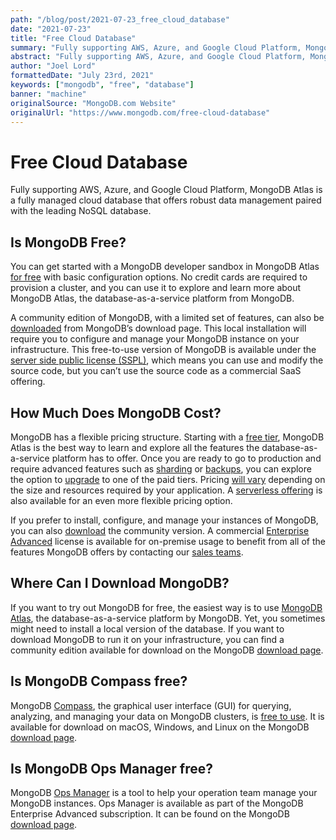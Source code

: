 ```yaml
---
path: "/blog/post/2021-07-23_free_cloud_database"
date: "2021-07-23"
title: "Free Cloud Database"
summary: "Fully supporting AWS, Azure, and Google Cloud Platform, MongoDB Atlas is a fully managed cloud database that offers robust data management paired with the leading NoSQL database."
abstract: "Fully supporting AWS, Azure, and Google Cloud Platform, MongoDB Atlas is a fully managed cloud database that offers robust data management paired with the leading NoSQL database."
author: "Joel Lord"
formattedDate: "July 23rd, 2021"
keywords: ["mongodb", "free", "database"]
banner: "machine"
originalSource: "MongoDB.com Website"
originalUrl: "https://www.mongodb.com/free-cloud-database"
---
```

# Free Cloud Database
Fully supporting AWS, Azure, and Google Cloud Platform, MongoDB Atlas is a fully managed cloud database that offers robust data management paired with the leading NoSQL database.

## Is MongoDB Free?

You can get started with a MongoDB developer sandbox in MongoDB Atlas [for free](https://www.mongodb.com/cloud/atlas/register) with basic configuration options. No credit cards are required to provision a cluster, and you can use it to explore and learn more about MongoDB Atlas, the database-as-a-service platform from MongoDB. 

A community edition of MongoDB, with a limited set of features, can also be [downloaded](https://www.mongodb.com/try/download/community) from MongoDB’s download page. This local installation will require you to configure and manage your MongoDB instance on your infrastructure. This free-to-use version of MongoDB is available under the [server side public license (SSPL)](https://www.mongodb.com/licensing/server-side-public-license/faq), which means you can use and modify the source code, but you can’t use the source code as a commercial SaaS offering. 

## How Much Does MongoDB Cost?

MongoDB has a flexible pricing structure. Starting with a [free tier](https://www.mongodb.com/cloud/atlas/register), MongoDB Atlas is the best way to learn and explore all the features the database-as-a-service platform has to offer. Once you are ready to go to production and require advanced features such as [sharding](https://www.mongodb.com/basics/sharding) or [backups](https://www.mongodb.com/basics/backup-and-restore), you can explore the option to [upgrade](https://docs.atlas.mongodb.com/scale-cluster/) to one of the paid tiers. Pricing [will vary](https://www.mongodb.com/pricing) depending on the size and resources required by your application. A [serverless offering](https://www.mongodb.com/blog/post/launched-today-mongodb-5-0-serverless-atlas-evolution-application-data-platform) is also available for an even more flexible pricing option.

If you prefer to install, configure, and manage your instances of MongoDB, you can also [download](https://www.mongodb.com/try/download/community) the community version. A commercial [Enterprise Advanced](https://www.mongodb.com/products/mongodb-enterprise-advanced) license is available for on-premise usage to benefit from all of the features MongoDB offers by contacting our [sales teams](https://www.mongodb.com/contact).

## Where Can I Download MongoDB?

If you want to try out MongoDB for free, the easiest way is to use [MongoDB Atlas](https://www.mongodb.com/cloud/atlas/register), the database-as-a-service platform by MongoDB. Yet, you sometimes might need to install a local version of the database. If you want to download MongoDB to run it on your infrastructure, you can find a community edition available for download on the MongoDB [download page](https://www.mongodb.com/try/download/community). 

## Is MongoDB Compass free?

MongoDB [Compass](https://www.mongodb.com/products/compass), the graphical user interface (GUI) for querying, analyzing, and managing your data on MongoDB clusters, is [free to use](https://www.mongodb.com/blog/post/compass-now-free-for-all). It is available for download on macOS, Windows, and Linux on the MongoDB [download page](https://www.mongodb.com/try/download/compass). 

## Is MongoDB Ops Manager free?

MongoDB [Ops Manager](https://www.mongodb.com/products/ops-manager) is a tool to help your operation team manage your MongoDB instances. Ops Manager is available as part of the MongoDB Enterprise Advanced subscription. It can be found on the MongoDB [download page](https://www.mongodb.com/try/download/ops-manager).
